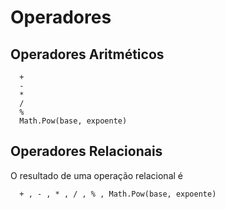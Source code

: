 # Operadores #

## Operadores Aritméticos ##

```
  + 
  - 
  *
  / 
  % 
  Math.Pow(base, expoente)
```

## Operadores Relacionais ##

O resultado de uma operação relacional é 

```
  + , - , * , / , % , Math.Pow(base, expoente)
```
